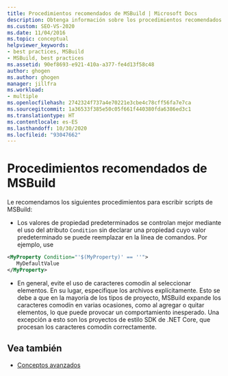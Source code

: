 ```yaml
---
title: Procedimientos recomendados de MSBuild | Microsoft Docs
description: Obtenga información sobre los procedimientos recomendados para escribir scripts de MSBuild, como el uso de atributos Condition y el no uso de caracteres comodín.
ms.custom: SEO-VS-2020
ms.date: 11/04/2016
ms.topic: conceptual
helpviewer_keywords:
- best practices, MSBuild
- MSBuild, best practices
ms.assetid: 90ef8693-e921-410a-a377-fe4d13f58c48
author: ghogen
ms.author: ghogen
manager: jillfra
ms.workload:
- multiple
ms.openlocfilehash: 2742324f737a4e70221e3cbe4c78cff56fa7e7ca
ms.sourcegitcommit: 1a36533f385e50c05f661f440380fda6386ed3c1
ms.translationtype: HT
ms.contentlocale: es-ES
ms.lasthandoff: 10/30/2020
ms.locfileid: "93047662"
---
```

# <a name="msbuild-best-practices"></a>Procedimientos recomendados de MSBuild

Le recomendamos los siguientes procedimientos para escribir scripts de MSBuild:

- Los valores de propiedad predeterminados se controlan mejor mediante el uso del atributo `Condition` sin declarar una propiedad cuyo valor predeterminado se puede reemplazar en la línea de comandos. Por ejemplo, use

```xml
<MyProperty Condition="'$(MyProperty)' == ''">
   MyDefaultValue
</MyProperty>
```

- En general, evite el uso de caracteres comodín al seleccionar elementos. En su lugar, especifique los archivos explícitamente. Esto se debe a que en la mayoría de los tipos de proyecto, MSBuild expande los caracteres comodín en varias ocasiones, como al agregar o quitar elementos, lo que puede provocar un comportamiento inesperado. Una excepción a esto son los proyectos de estilo SDK de .NET Core, que procesan los caracteres comodín correctamente.

## <a name="see-also"></a>Vea también

- [Conceptos avanzados](../msbuild/msbuild-advanced-concepts.md)
